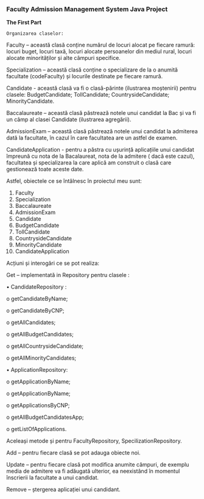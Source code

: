 ### **Faculty Admission Management System Java Project**

**The First Part**

	Organizarea claselor:

Faculty – această clasă conține numărul de locuri alocat pe fiecare ramură: locuri buget, locuri taxă, locuri alocate persoanelor din mediul rural, locuri alocate minorităților și alte câmpuri specifice.

Specialization – această clasă conține o specializare de la o anumită facultate (codeFaculty) și locurile destinate pe fiecare ramură.

Candidate  - această clasă va fi o clasă-părinte (ilustrarea moștenirii) pentru clasele:
   BudgetCandidate; TollCandidate; CountrysideCandidate; MinorityCandidate.

Baccalaureate – această clasă păstrează notele unui candidat la Bac și va fi un câmp al clasei Candidate (ilustrarea agregării).

AdmissionExam – această clasă păstrează notele unui candidat la admiterea dată la facultate, în cazul în care facultatea are un astfel de examen.

CandidateApplication - pentru a păstra cu ușurință aplicațiile unui candidat împreună cu nota de la Bacalaureat, nota de la admitere ( dacă este cazul), facultatea și specializarea la care aplică am construit o clasă care gestionează toate aceste date.

Astfel, obiectele ce se întâlnesc în proiectul meu sunt:
1.	Faculty
2.	Specialization
3.	Baccalaureate
4.	AdmissionExam
5.	Candidate 
6.	BudgetCandidate 
7.	TollCandidate
8.	CountrysideCandidate 
9.	MinorityCandidate 
10.	CandidateApplication


 Acțiuni și interogări ce se pot realiza:
 
  Get – implementată in Repository pentru clasele :
 
 
•	CandidateRepository :

o	getCandidateByName;

o	getCandidateByCNP;

o	getAllCandidates;

o	getAllBudgetCandidates;

o	getAllCountrysideCandidate;

o	getAllMinorityCandidates;


•	ApplicationRepository:	

o	getApplicationByName;

o	getApplicationByName;

o	getApplicationsByCNP;

o	getAllBudgetCandidatesApp;

o	getListOfApplications.

  Aceleași metode și pentru FacultyRepository, SpecilizationRepository.

  Add – pentru fiecare clasă se pot adauga obiecte noi.       
  
  Update – pentru fiecare clasă pot modifica anumite câmpuri, de exemplu media de admitere va fi adăugată ulterior, ea neexistând în momentul înscrierii la facultate a unui candidat.   
  
  Remove – ștergerea aplicației unui candidant.


